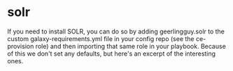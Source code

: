 # solr
If you need to install SOLR, you can do so by adding geerlingguy.solr to the custom galaxy-requirements.yml file in your config repo (see the ce-provision role) and then importing that same role in your playbook. Because of this we don't set any defaults, but here's an excerpt of the interesting ones.
<!--TOC-->
<!--ENDTOC-->

<!--ROLEVARS-->
<!--ENDROLEVARS-->
